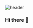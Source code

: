 
![header](https://capsule-render.vercel.app/api?type=cylinder&color=random&height=200&section=header&text=Kim%20YeJi&fontSize=90)

### Hi there 👋

<!--
**yejively/yejively** is a ✨ _special_ ✨ repository because its `README.md` (this file) appears on your GitHub profile.

Here are some ideas to get you started:

- 🔭 I’m currently working on ...
- 🌱 I’m currently learning ...
- 👯 I’m looking to collaborate on ...
- 🤔 I’m looking for help with ...
- 💬 Ask me about ...
- 📫 How to reach me: ...
- 😄 Pronouns: ...
- ⚡ Fun fact: ...
-->
